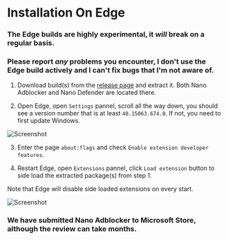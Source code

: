 # Installation On Edge

### The Edge builds are highly experimental, it *will* break on a regular basis. 

### Please report *any* problems you encounter, I don't use the Edge build actively and I can't fix bugs that I'm not aware of. 

1. Download build(s) from the [release page](https://github.com/NanoAdblocker/NanoCore/releases) and extract it. Both Nano Adblocker 
and Nano Defender are located there. 

2. Open Edge, open `Settings` pannel, scroll all the way down, you should see a version number that is at least `40.15063.674.0`. 
If not, you need to first update Windows. 

![Screenshot](https://i.imgur.com/GZritjm.png)

3. Enter the page `about:flags` and check `Enable extension developer features`. 

4. Restart Edge, open `Extensions` pannel, click `Load extension` button to side load the extracted package(s) from step 1. 

Note that Edge will disable side loaded extensions on every start. 

![Screenshot](https://i.imgur.com/rkVyCX4.png)

### We have submitted Nano Adblocker to Microsoft Store, although the review can take months. 
